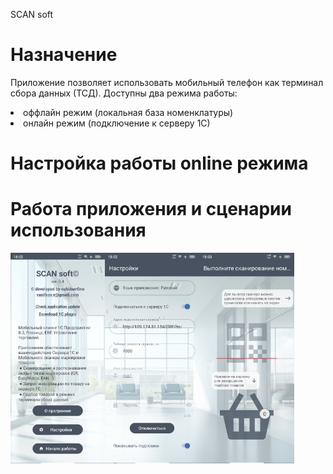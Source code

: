 <h0>SCAN soft</h0>

<h1>Назначение</h1>
<p>Приложение позволяет использовать мобильный телефон как терминал сбора данных (ТСД).
Доступны два режима работы:
<li>оффлайн режим (локальная база номенклатуры)</li>
<li>онлайн режим (подключение к серверу 1С)</li>

</p>

<h1>Настройка работы online режима</h1>
<p>
</p>


<h1>Работа приложения и сценарии использования</h1>
<p>
</p>

<img src="img/Screenshot_20240111-180244.png" width=30%><img src="img/Screenshot_20240111-180252.png" width=30%><img src="img/Screenshot_20240111-180300.png" width=30%>